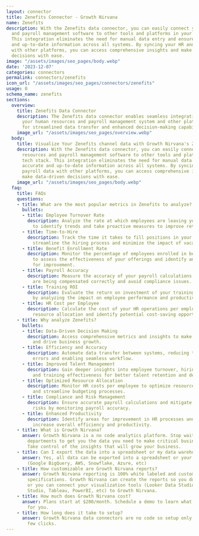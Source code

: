 ```yaml
---
layout: connector
title: Zenefits Connector - Growth Nirvana
name: Zenefits
description: With the Zenefits data connector, you can easily connect your human resources
  and payroll management software to other tools and platforms in your tech stack.
  This integration eliminates the need for manual data entry and ensures accurate
  and up-to-date information across all systems. By syncing your HR and payroll data
  with other platforms, you can access comprehensive insights and make data-driven
  decisions with ease.
image: "/assets/images/seo_pages/body.webp"
date: '2023-12-07'
categories: connectors
permalink: connectors/zenefits
icon_url: "/assets/images/seo_pages/connectors/zenefits"
usage: 0
schema_name: zenefits
sections:
  overview:
    title: Zenefits Data Connector
    description: The Zenefits data connector enables seamless integration between
      your human resources and payroll management system and other platforms, allowing
      for streamlined data transfer and enhanced decision-making capabilities.
    image_url: "/assets/images/seo_pages/overview.webp"
  body:
    title: Visualize Your Zenefits channel data with Growth Nirvana's Zenefits Connector
    description: With the Zenefits data connector, you can easily connect your human
      resources and payroll management software to other tools and platforms in your
      tech stack. This integration eliminates the need for manual data entry and ensures
      accurate and up-to-date information across all systems. By syncing your HR and
      payroll data with other platforms, you can access comprehensive insights and
      make data-driven decisions with ease.
    image_url: "/assets/images/seo_pages/body.webp"
  faq:
    title: FAQs
    questions:
    - title: What are the most popular metrics in Zenefits to analyze?
      bullets:
      - title: Employee Turnover Rate
        description: Analyze the rate at which employees are leaving your organization
          to identify trends and take proactive measures to improve retention.
      - title: Time-to-Hire
        description: Track the time it takes to fill positions in your company to
          streamline the hiring process and minimize the impact of vacant roles.
      - title: Benefit Enrollment Rate
        description: Monitor the percentage of employees enrolled in benefit programs
          to assess the effectiveness of your offerings and identify any gaps or areas
          for improvement.
      - title: Payroll Accuracy
        description: Measure the accuracy of your payroll calculations to ensure employees
          are being compensated correctly and avoid compliance issues.
      - title: Training ROI
        description: Evaluate the return on investment of your training initiatives
          by analyzing the impact on employee performance and productivity.
      - title: HR Cost per Employee
        description: Calculate the cost of your HR operations per employee to optimize
          resource allocation and identify potential cost-saving opportunities.
    - title: Why analyze Zenefits?
      bullets:
      - title: Data-Driven Decision Making
        description: Access comprehensive metrics and insights to make informed decisions
          and drive business growth.
      - title: Efficiency and Accuracy
        description: Automate data transfer between systems, reducing the risk of
          errors and enabling seamless workflow.
      - title: Improved Talent Management
        description: Gain deeper insights into employee turnover, hiring timelines,
          and training effectiveness for better talent retention and development.
      - title: Optimized Resource Allocation
        description: Monitor HR costs per employee to optimize resource allocation
          and streamline budgeting processes.
      - title: Compliance and Risk Management
        description: Ensure accurate payroll calculations and mitigate compliance
          risks by monitoring payroll accuracy.
      - title: Enhanced Productivity
        description: Identify areas for improvement in HR processes and policies to
          increase overall efficiency and productivity.
    - title: What is Growth Nirvana?
      answer: Growth Nirvana is a no code analytics platform. Stop waiting for other
        departments to get you the data you need to make critical business decisions.
        Take control of the insights that will grow your business.
    - title: Can I export the data into a spreadsheet or my data warehouse?
      answer: Yes, all data can be exported into a spreadsheet or your data warehouse
        (Google BigQuery, AWS, Snowflake, Azure, etc)
    - title: How customizable are Growth Nirvana reports?
      answer: Growth Nirvana reporting is 100% white labeled and customized to your
        specifications. Growth Nirvana can create the reports so you don’t have to
        or you can connect your visualization tools (Looker Data Studio/Google Data
        Studio, Tableau, PowerBI, etc) to Growth Nirvana.
    - title: How much does Growth Nirvana cost?
      answer: Plans start at $200/month. Schedule a demo to learn what plan is best
        for you.
    - title: How long does it take to setup?
      answer: Growth Nirvana data connectors are no code so setup only requires a
        few clicks.
---
```

